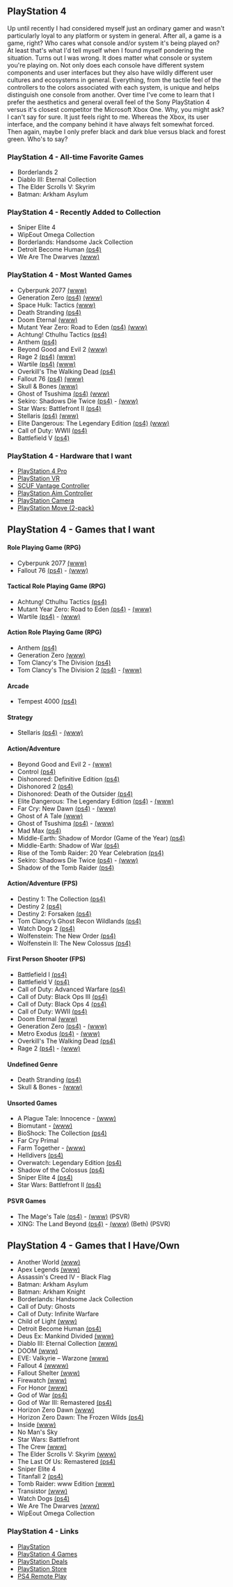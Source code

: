 ## PlayStation 4

Up until recently I had considered myself just an ordinary gamer and wasn't particularly loyal to any platform or system in general. After all, a game is a game, right? Who cares what console and/or system it's being played on? At least that's what I'd tell myself when I found myself pondering the situation. Turns out I was wrong. It does matter what console or system you're playing on. Not only does each console have different system components and user interfaces but they also have wildly different user cultures and ecosystems in general. Everything, from the tactile feel of the controllers to the colors associated with each  system, is unique and helps distinguish one console from another. Over time I've come to learn that I prefer the aesthetics and general overall feel of the Sony PlayStation 4 versus  it's closest competitor the Microsoft Xbox One. Why, you might ask? I can't say for sure. It just feels right to me. Whereas the Xbox, its user interface, and the company behind it have always felt somewhat forced. Then again, maybe I only prefer black and dark blue versus black and forest green. Who's to say?

### PlayStation 4 - All-time Favorite Games

- Borderlands 2
- Diablo III: Eternal Collection
- The Elder Scrolls V: Skyrim
- Batman: Arkham Asylum

### PlayStation 4 - Recently Added to Collection

- Sniper Elite 4
- WipEout Omega Collection
- Borderlands: Handsome Jack Collection
- Detroit Become Human [(ps4)](https://www.playstation.com/en-us/games/detroit-become-human-ps4/)
- We Are The Dwarves [(www)](http://wearethedwarves.com/press/#description)

### PlayStation 4 - Most Wanted Games

- Cyberpunk 2077 [(www)](https://www.cyberpunk.net/en/)
- Generation Zero [(ps4)](https://www.playstation.com/en-us/games/generation-zero-ps4/) [(www)](https://generationzero.com/en/)
- Space Hulk: Tactics [(www)](http://spacehulk-tactics.com/)
- Death Stranding [(ps4)](https://www.playstation.com/en-us/games/death-stranding-ps4/)
- Doom Eternal [(www)](https://bethesda.net/en/game/doom)
- Mutant Year Zero: Road to Eden [(ps4)](https://www.playstation.com/en-us/games/mutant-year-zero-road-to-eden-ps4/) [(www)](https://www.mutantyearzero.com)
- Achtung! Cthulhu Tactics [(ps4)](https://www.playstation.com/en-us/games/achtung-cthulhu-tactics-ps4/)
- Anthem [(ps4)](https://www.playstation.com/en-us/games/anthem-ps4/)
- Beyond Good and Evil 2 [(www)](https://beyondgoodandevil.ubisoft.com/en-us/)
- Rage 2 [(ps4)](https://www.playstation.com/en-us/games/rage-2-ps4/) [(www)](https://bethesda.net/en/game/rage2)
- Wartile [(ps4)](https://www.playstation.com/en-us/games/wartile-ps4/) [(www)](http://www.wartile.com/) 
- Overkill's The Walking Dead [(ps4)](https://www.playstation.com/en-us/games/overkills-the-walking-dead-ps4/)
- Fallout 76 [(ps4)](https://www.playstation.com/en-us/games/fallout-76-ps4/) [(www)](https://fallout.bethesda.net/en/games/fallout-76)
- Skull & Bones [(www)](https://skullandbones.ubisoft.com/game/en-us/home/index.aspx)
- Ghost of Tsushima [(ps4)](https://www.playstation.com/en-us/games/ghost-of-tsushima-ps4/) [(www)](https://www.suckerpunch.com/category/games/ghost-of-tsushima/)
- Sekiro: Shadows Die Twice [(ps4)](https://www.playstation.com/en-us/games/sekiro-shadows-die-twice-ps4/) - [(www)](https://www.sekirothegame.com/)
- Star Wars: Battlefront II [(ps4)](https://www.playstation.com/en-us/games/star-wars-battlefront-ii-ps4/)
- Stellaris [(ps4)](https://www.playstation.com/en-us/games/stellaris-console-edition-ps4/) [(www)](https://www.paradoxplaza.com/stellaris)
- Elite Dangerous: The Legendary Edition [(ps4)](https://www.playstation.com/en-us/games/elite-dangerous-ps4/) [(www)](https://www.elitedangerous.com/)
- Call of Duty: WWII [(ps4)](https://www.playstation.com/en-us/games/call-of-duty-wwii-ps4/)
- Battlefield V [(ps4)](https://www.playstation.com/en-us/games/battlefield-v-ps4/)

### PlayStation 4 - Hardware that I want

- [PlayStation 4 Pro](https://www.playstation.com/en-us/explore/ps4-pro)
- [PlayStation VR](https://www.playstation.com/en-us/explore/playstation-vr) 
- [SCUF Vantage Controller](https://www.playstation.com/en-us/explore/accessories/vantage/) 
- [PlayStation Aim Controller](https://www.playstation.com/en-us/explore/accessories/playstation-vr-aim-controller/)
- [PlayStation Camera](https://www.playstation.com/en-us/explore/accessories/vr-accessories/playstation-camera/)
- [PlayStation Move (2-pack)](https://www.playstation.com/en-us/explore/accessories/vr-accessories/playstation-move/)

## PlayStation 4 - Games that I want

#### Role Playing Game (RPG)
- Cyberpunk 2077 [(www)](https://www.cyberpunk.net/en/)
- Fallout 76 [(ps4)](https://www.playstation.com/en-us/games/fallout-76-ps4/) - [(www)](https://fallout.bethesda.net/en/games/fallout-76)

#### Tactical Role Playing Game (RPG)
- Achtung! Cthulhu Tactics [(ps4)](https://www.playstation.com/en-us/games/achtung-cthulhu-tactics-ps4/)
- Mutant Year Zero: Road to Eden [(ps4)](https://www.playstation.com/en-us/games/mutant-year-zero-road-to-eden-ps4/) - [(www)](https://www.mutantyearzero.com)
- Wartile [(ps4)](https://www.playstation.com/en-us/games/wartile-ps4/) - [(www)](http://www.wartile.com/) 

#### Action Role Playing Game (RPG)
- Anthem [(ps4)](https://www.playstation.com/en-us/games/anthem-ps4/)
- Generation Zero [(www)](https://generationzero.com/en/)
- Tom Clancy's The Division [(ps4)](https://www.playstation.com/en-us/games/tom-clancys-the-division-ps4/)
- Tom Clancy's The Division 2 [(ps4)](https://www.playstation.com/en-us/games/tom-clancys-the-division-2-ps4/) - [(www)](https://tomclancy-thedivision.ubisoft.com/game/en-us/home)

#### Arcade
- Tempest 4000 [(ps4)](https://www.playstation.com/en-us/games/tempest-4000-ps4/)

#### Strategy 
- Stellaris [(ps4)](https://www.playstation.com/en-us/games/stellaris-console-edition-ps4/) - [(www)](https://www.paradoxplaza.com/stellaris)

#### Action/Adventure 
- Beyond Good and Evil 2 - [(www)](https://beyondgoodandevil.ubisoft.com/en-us/)
- Control [(ps4)](https://www.playstation.com/en-us/games/control-ps4/)
- Dishonored: Definitive Edition [(ps4)](https://www.playstation.com/en-us/games/dishonored-definitive-edition-ps4/)
- Dishonored 2 [(ps4)](https://www.playstation.com/en-us/games/dishonored-2-ps4/)
- Dishonored: Death of the Outsider [(ps4)](https://www.playstation.com/en-us/games/dishonored-death-of-the-outsider-ps4/)
- Elite Dangerous: The Legendary Edition [(ps4)](https://www.playstation.com/en-us/games/elite-dangerous-ps4/) - [(www)](https://www.elitedangerous.com/)
- Far Cry: New Dawn [(ps4)](https://www.playstation.com/en-us/games/far-cry-new-dawn-ps4/) - [(www)](https://far-cry.ubisoft.com/game/en-us/home)
- Ghost of A Tale [(www)](https://www.ghostofatale.com/)
- Ghost of Tsushima [(ps4)](https://www.playstation.com/en-us/games/ghost-of-tsushima-ps4/) - [(www)](https://www.suckerpunch.com/category/games/ghost-of-tsushima/)
- Mad Max [(ps4)](https://www.playstation.com/en-us/games/mad-max-ps4/)
- Middle-Earth: Shadow of Mordor (Game of the Year) [(ps4)](https://www.playstation.com/en-us/games/middle-earth-shadow-of-mordor-game-of-the-year-edition-ps4/)
- Middle-Earth: Shadow of War [(ps4)](https://www.playstation.com/en-us/games/middle-earth-shadow-of-war-ps4/)
- Rise of the Tomb Raider: 20 Year Celebration [(ps4)](https://www.playstation.com/en-us/games/rise-of-the-tomb-raider-20-year-celebration-ps4/)
- Sekiro: Shadows Die Twice [(ps4)](https://www.playstation.com/en-us/games/sekiro-shadows-die-twice-ps4/) - [(www)](https://www.sekirothegame.com/)
- Shadow of the Tomb Raider [(ps4)](https://www.playstation.com/en-us/games/shadow-of-the-tomb-raider-ps4/)

#### Action/Adventure (FPS)
- Destiny 1: The Collection [(ps4)](https://www.playstation.com/en-us/games/destiny-ps4/)
- Destiny 2 [(ps4)](https://www.playstation.com/en-us/games/destiny-2-ps4/overview/)
- Destiny 2: Forsaken [(ps4)](https://www.playstation.com/en-us/games/destiny-2-ps4/) 
- Tom Clancy’s Ghost Recon Wildlands [(ps4)](https://www.playstation.com/en-us/games/tom-clancys-ghost-recon-wildlands-ps4/)
- Watch Dogs 2 [(ps4)](https://www.playstation.com/en-us/games/watch-dogs-2-ps4/)
- Wolfenstein: The New Order [(ps4)](https://www.playstation.com/en-us/games/wolfenstein-the-new-order-ps4/)
- Wolfenstein II: The New Colossus [(ps4)](https://www.playstation.com/en-us/games/wolfenstein-ii-the-new-colossus-ps4/)

#### First Person Shooter (FPS)
- Battlefield I [(ps4)](https://www.playstation.com/en-us/games/battlefield-1-ps4/)
- Battlefield V [(ps4)](https://www.playstation.com/en-us/games/battlefield-v-ps4/)
- Call of Duty: Advanced Warfare [(ps4)](https://www.playstation.com/en-us/games/call-of-duty-advanced-warfare-ps4/)
- Call of Duty: Black Ops III [(ps4)](https://www.playstation.com/en-us/games/call-of-duty-black-ops-iii-ps4/)
- Call of Duty: Black Ops 4 [(ps4)](https://www.playstation.com/en-us/games/call-of-duty-black-ops-4-ps4/)
- Call of Duty: WWII [(ps4)](https://www.playstation.com/en-us/games/call-of-duty-wwii-ps4/)
- Doom Eternal [(www)](https://bethesda.net/en/game/doom)
- Generation Zero [(ps4)](https://www.playstation.com/en-us/games/generation-zero-ps4/) - [(www)](https://generationzero.com/en/)
- Metro Exodus [(ps4)](https://www.playstation.com/en-us/games/metro-exodus-ps4/) - [(www)](https://www.metrothegame.com/en-us/)
- Overkill's The Walking Dead [(ps4)](https://www.playstation.com/en-us/games/overkills-the-walking-dead-ps4/)
- Rage 2 [(ps4)](https://www.playstation.com/en-us/games/rage-2-ps4/) - [(www)](https://bethesda.net/en/game/rage2)

#### Undefined Genre
- Death Stranding [(ps4)](https://www.playstation.com/en-us/games/death-stranding-ps4/)
- Skull & Bones - [(www)](https://skullandbones.ubisoft.com/game/en-us/home/index.aspx)

#### Unsorted Games

- A Plague Tale: Innocence - [(www)](http://aplaguetale.com/)
- Biomutant - [(www)](https://biomutant.com/)
- BioShock: The Collection [(ps4)](https://www.playstation.com/en-us/games/bioshock-the-collection-ps4/)
- Far Cry Primal
- Farm Together - [(www)](http://www.milkstonestudios.com/games/farm-together/)
- Helldivers [(ps4)](https://www.playstation.com/en-us/games/helldivers-ps4/)
- Overwatch: Legendary Edition [(ps4)](https://www.playstation.com/en-us/games/overwatch-legendary-edition-ps4/)
- Shadow of the Colossus [(ps4)](https://www.playstation.com/en-us/games/shadow-of-the-colossus-ps4/)
- Sniper Elite 4 [(ps4)](https://www.playstation.com/en-us/games/sniper-elite-4-ps4/)
- Star Wars: Battlefront II [(ps4)](https://www.playstation.com/en-us/games/star-wars-battlefront-ii-ps4/)

#### PSVR Games
- The Mage's Tale [(ps4)](https://www.playstation.com/en-us/games/the-mages-tale-ps4/) - [(www)](https://www.inxile-entertainment.com/magestale) (PSVR)
- XING: The Land Beyond [(ps4)](https://www.playstation.com/en-us/games/xing-the-land-beyond-ps4/) - [(www)](http://xingthegame.com/) (Beth) (PSVR)

## PlayStation 4 - Games that I Have/Own

- Another World [(www)](https://www.anotherworld.fr/anotherworld_uk/)
- Apex Legends [(www)](https://www.ea.com/games/apex-legends)
- Assassin's Creed IV - Black Flag
- Batman: Arkham Asylum
- Batman: Arkham Knight
- Borderlands: Handsome Jack Collection
- Call of Duty: Ghosts
- Call of Duty: Infinite Warfare
- Child of Light [(www)](https://www.ubisoft.com/en-us/game/child-of-light/)
- Detroit Become Human [(ps4)](https://www.playstation.com/en-us/games/detroit-become-human-ps4/)
- Deus Ex: Mankind Divided [(www)](https://deusex.square-enix-games.com/game/dx-md)
- Diablo III: Eternal Collection [(www)](https://us.diablo3.com/en/)
- DOOM [(www)](https://bethesda.net/en/game/doom)
- EVE: Valkyrie – Warzone [(www)](https://www.evevalkyrie.com/)
- Fallout 4 [(wwww)](https://fallout.bethesda.net/en/games/fallout-4)
- Fallout Shelter [(www)](https://www.falloutshelter.com/)
- Firewatch [(www)](http://www.firewatchgame.com/)
- For Honor [(www)](https://forhonor.ubisoft.com/game/en-us/home/)
- God of War [(ps4)](https://www.playstation.com/en-us/games/god-of-war-ps4/)
- God of War III: Remastered [(ps4)](https://www.playstation.com/en-us/games/god-of-war-iii-remastered-ps4/)
- Horizon Zero Dawn [(www)](http://HorizonZeroDawn.com)
- Horizon Zero Dawn: The Frozen Wilds [(ps4)](https://www.playstation.com/en-us/games/horizon-zero-dawn-ps4/the-frozen-wilds-dlc/)
- Inside [(www)](https://playdead.com/games/inside/)
- No Man's Sky
- Star Wars: Battlefront
- The Crew [(www)](https://www.ubisoft.com/en-us/game/the-crew/)
- The Elder Scrolls V: Skyrim [(www)](https://elderscrolls.bethesda.net/en/skyrim)
- The Last Of Us: Remastered [(ps4)](https://www.playstation.com/en-us/games/the-last-of-us-remastered-ps4/)
- Sniper Elite 4
- Titanfall 2 [(ps4)](https://www.playstation.com/en-us/games/titanfall-2-ps4/)
- Tomb Raider: www Edition [(www)](https://crystald.com/projects/tomb-raider-definitive-edition)
- Transistor [(www)](https://www.supergiantgames.com/games/transistor/)
- Watch Dogs [(ps4)](https://www.playstation.com/en-us/games/watch-dogs-ps4/)
- We Are The Dwarves [(www)](http://wearethedwarves.com/press/#description)
- WipEout Omega Collection

### PlayStation 4 - Links

- [PlayStation](https://www.playstation.com/en-us/)
- [PlayStation 4 Games](https://www.playstation.com/en-us/explore/games/ps4-games/?console=ps4)
- [PlayStation Deals](https://store.playstation.com/en-us/grid/STORE-MSF77008-WEEKLYDEALS/1)
- [PlayStation Store](https://www.playstation.com/en-us/network/store/)
- [PS4 Remote Play](https://remoteplay.dl.playstation.net/remoteplay)
